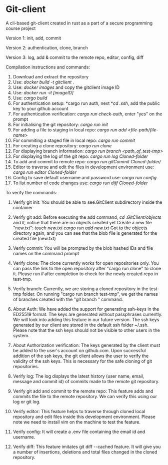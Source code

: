 # Git-client
A cli-based git-client created in rust as a part of a secure programming course project

Version 1: init, add, commit

Version 2: authentication, clone, branch

Version 3: log, add & commit to the remote repo, editor, config, diff

Compilation instructions and commands:
1) Download and extract the repository
2) Use: *docker build -t gitclient .*
3) Use: *docker images* and copy the gitclient image ID
4) Use: *docker run -it [imageID]*
5) Use: *cargo build*
6) For authentication setup: *cargo run auth, next **cd .ssh*, add the public key to your github account
7) For authentication verification: *cargo run check-auth*, enter "yes" on the prompt
8) For initialising the git repository: *cargo run init*
9) For adding a file to staging in local repo: *cargo run add <file-path/file-name>*
10) For commiting a staged file in local repo: *cargo run commit*
11) For creating a clone repository: *cargo run clone <git-repo-url>*
12) For displaying branch information: *cargo run branch <path_of_test-tmp>*
13) For displaying the log of the git repo: *cargo run log Cloned-folder*
14) To add and commit to remote repo: *cargo run gitCommit Cloned-folder/ <file-name> <commit-message>*
15) Editor to traverse and edit the files in development environment use: *cargo run editor Cloned-folder*
16) Config to save default username and password use: *cargo run config <username> <email>*
17) To list number of code changes use: *cargo run diff Cloned-folder*

To verify the commands:
1) Verify git init:
   You should be able to see.GitClient subdirectory inside the container

2) Verify git add:
   Before executing the add command, *cd .GitClient/objects* and *ll*, notice that there are no objects created yet
   Create a new file "new.txt": *touch new.txt*
   *cargo run add new.txt*
   Got to the objects directory again, and you can see that the blob file is generated for the created file (new.txt)

3) Verify commit:
   You will be prompted by the blob hashed IDs and file names on the command prompt

4) Verify clone:
   The clone currently works for open repositories only. You can pass the link to the open repository after "cargo run clone" to clone it. Please run *ll* after completion to check for the newly created repo in test-tmp.

5) Verify branch:
   Currently, we are storing a cloned repository in the test-tmp folder. On running "cargo run branch test-tmp", we get the names of branches created with the "git branch <new-branch-name>" command.

6) About Auth:
   We have added the support for generating ssh-keys in the ED25519 format. The keys are generated without passphrases currently. We will look into adding this feature in our future version. The ssh keys generated by our client are stored in the default ssh folder ~/.ssh. Please note that the ssh keys should not be visible to other users in the system.

7) About Authorization verification:
   The keys generated by the client must be added to the user's account on github.com. Upon successful addition of the ssh keys, the git client allows the user to verify the validity of the ssh keys. This is necessary for the safe cloning of git repositories.

8) Verify log:
   The log displays the latest history (user name, email, message and commit id) of commits made to the remote git repository.

9) Verify git add and commit to the remote repo:
   This feature adds and commits the file to the remote repository. We can verify this using our log or git log.

10) Verify editor:
    This feature helps to traverse through cloned local repository and edit files inside this development environment. Please note we need to install vim on the machine to test the feature.

11) Verify config:
    It will create a .env file containing the email id and username.

12) Verify diff:
    This feature imitates git diff --cached feature. It will give you a number of insertions, deletions and total files changed in the cloned repository.